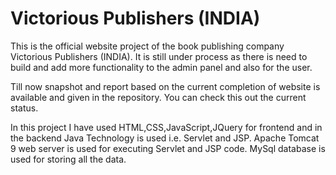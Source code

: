 # Victorious Publishers (INDIA)
This is the official website project of the book publishing company Victorious Publishers (INDIA).
It is still under process as there is need to build and add more functionality to the admin panel and also for the user.

Till now snapshot and report based on the current completion of website is available and given in the repository. You can check this out the current status.

In this project I have used HTML,CSS,JavaScript,JQuery for frontend and in the backend Java Technology is used i.e. Servlet and JSP. Apache Tomcat 9 web server is used for executing Servlet and JSP code. MySql database is used for storing all the data.
